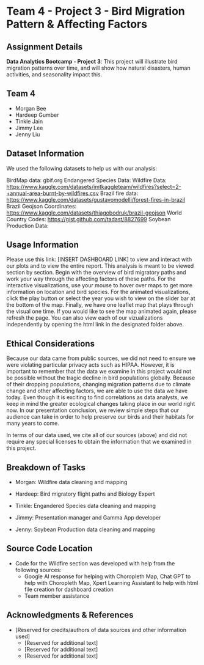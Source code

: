 # Team 4 - Project 3 - Bird Migration Pattern & Affecting Factors

## Assignment Details
**Data Analytics Bootcamp - Project 3**: This project will illustrate bird migration patterns over time, and will show how natural disasters, human activities, and seasonality impact this.

## Team 4

* Morgan Bee
* Hardeep Gumber
* Tinkle Jain
* Jimmy Lee
* Jenny Liu

## Dataset Information

We used the following datasets to help us with our analysis: 

BirdMap data: gbif.org 
Endangered Species Data: 
Wildfire Data: https://www.kaggle.com/datasets/imtkaggleteam/wildfires?select=2-+annual-area-burnt-by-wildfires.csv
Brazil fire data: https://www.kaggle.com/datasets/gustavomodelli/forest-fires-in-brazil
Brazil Geojson Coordinates: https://www.kaggle.com/datasets/thiagobodruk/brazil-geojson
World Country Codes: https://gist.github.com/tadast/8827699
Soybean Production Data: 

## Usage Information

Please use this link: [INSERT DASHBOARD LINK] to view and interact with our plots and to view the entire report. This analysis is meant to be viewed section by section. Begin with the overview of bird migratory paths and work your way through the affecting factors of these paths. For the interactive visualizations, use your mouse to hover over maps to get more information on location and bird species. For the animated visualizations, click the play button or select the year you wish to view on the slider bar at the bottom of the map. Finally, we have one leaflet map that plays through the visual one time. If you would like to see the map animated again, please refresh the page. You can also view each of our vizualizations independently by opening the html link in the designated folder above. 

## Ethical Considerations

Because our data came from public sources, we did not need to ensure we were violating particular privacy acts such as HIPAA. However, it is important to remember that the data we examine in this project would not be possible without the tragic decline in bird populations globally. Because of their dropping populations, changing migration patterns due to climate change and other affecting factors, we are able to use the data we have today. Even though it is exciting to find correlations as data analysts, we keep in mind the greater ecological changes taking place in our world right now. In our presentation conclusion, we review simple steps that our audience can take in order to help preserve our birds and their habitats for many years to come. 

In terms of our data used, we cite all of our sources (above) and did not require any special licenses to obtain the information that we examined in this project. 

## Breakdown of Tasks

* Morgan: Wildfire data cleaning and mapping

* Hardeep: Bird migratory flight paths and Biology Expert

* Tinkle: Engandered Species data cleaning and mapping

* Jimmy: Presentation manager and Gamma App developer

* Jenny: Soybean Production data cleaning and mapping


## Source Code Location

* Code for the Wildfire section was developed with help from the following sources: 
    * Google AI response for helping with Choropleth Map, Chat GPT to help with Choropleth Map, Xpert Learning Assistant to help with html file creation for dashboard creation
    * Team member assistance

## Acknowledgments & References

* [Reserved for credits/authors of data sources and other information used]
  * [Reserved for additional text]
  * [Reserved for additional text]
  * [Reserved for additional text]

